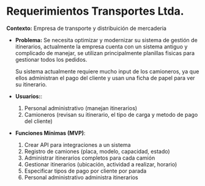 # Requerimientos Transportes Ltda.

**Contexto:** Empresa de transporte y distribuición de mercaderia
  - **Problema:** Se necesita optimizar y modernizar su sistema de gestión de itinerarios, actualmente la empresa cuenta con un sistema antiguo y complicado de manejar, se utilizan principalmente planillas fisicas para gestionar todos los pedidos.
	
	Su sistema actualmente requiere mucho input de los camioneros, ya que ellos administran el pago del cliente y usan una ficha de papel para ver su itinerario. 
  - **Usuarios:**:
    1. Personal administrativo (manejan itinerarios)
    2. Camioneros (revisan su itinerario, el tipo de carga y metodo de pago del cliente)
  - **Funciones Mínimas (MVP)**:
	1. Crear API para integraciones a un sistema
	2. Registro de camiones (placa, modelo, capacidad, estado)
	3. Administrar itinerarios completos para cada camión
	4. Gestionar itinerarios (ubicación, actividad a realizar, horario)
	5. Especificar tipos de pago por cliente por parada
	6. Personal administrativo administra itinerarios
